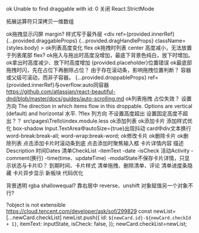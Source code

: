 ok Unable to find draggable with id: 0
    关闭 React.StrictMode

拓展运算符只深拷贝一维数组

ok拖拽显示闪屏
    margin?
        样式写于最外层
        <div
        ref={provided.innerRef}
        {...provided.draggableProps}
        {...provided.dragHandleProps}
        className={styles.body} >
ok列表高度变化
    flex
ok拖拽时列表 center 高度减小，无法放置于列表尾部
    flex?
ok拖入与拖出时高度没增加，最底下背景色纯白，放下时增加。
ok拿出时高度减少、放下时高度增加
    {provided.placeholder}位置错误
ok最底部拖拽时闪，先在占位下再删除占位？ 
    由于存在滚动条，影响拖拽位置判断？
    容器或父级可滚动，而非子容器。
    {...provided.droppableProps} ref={provided.innerRef}与overflow:auto同容器
    https://github.com/atlassian/react-beautiful-dnd/blob/master/docs/guides/auto-scrolling.md
ok列表拖拽
    占位失效？
    设置方向
    The direction in which items flow in this droppable. Options are 
    vertical (default) and horizontal 水平.
?flex 列方向 不设置高度超出 设置固定高度不超出？？
    src\pages\Trello\index.module.less
ok添加列表
ok添加卡片
添加样式优化
    box-shadow
    Input.TextArea中autoSize={true}出现抖动
    card中div文本换行
        word-break:break-all;
        word-wrap:break-word; 
ok修改卡片
ok删除卡片
ok删除列表
点击添加卡片时滚动条到底
点击添加时聚焦输入框
卡片详情内容
    描述Description
    时间Dates
    清单CheckList
        -itemText
        -date
        -isCheck
    活动Activity
        -comment(换行)
        -time(time、updateTime)
    -modalState不保存卡片详情，只显示状态与卡片ID？
到期时间、卡片样式
清单拖拽、删除清单、评论
清单进度条隐藏
卡片异步显示
新板块
代码优化

背景透明 rgba
shallowequal?
靠右居中
reverse、unshift
对象赋值另一个对象不行?


?object is not extensible
https://cloud.tencent.com/developer/ask/sof/299829
    const newList=[...newCard.checkList]
    newList.push({
      id: `${newCard.id}-${newCard.checkId + 1}`,
      itemText: inputState,
      isCheck: false,
    });
    newCard.checkList=newList;